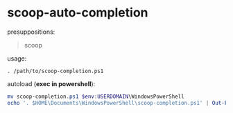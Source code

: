 # scoop-auto-completion

presuppositions:
> scoop

usage:
```
. /path/to/scoop-completion.ps1
```

autoload (**exec in powershell**):
```powershell
mv scoop-completion.ps1 $env:USERDOMAIN\WindowsPowerShell
echo '. $HOME\Documents\WindowsPowerShell\scoop-completion.ps1' | Out-File -Append $HOME\Documents\WindowsPowerShell\Microsoft.PowerShell_profile.ps1
```